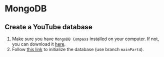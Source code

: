 # MongoDB

## Create a YouTube database
1. Make sure you have `MongoDB Compass` installed on your computer. If not, you can download it [here](https://www.mongodb.com/try/download/compass).
2. Follow [this link](https://github.com/maayanzahavi/WebPart2.git) to initialize the database (use branch `mainPart4`).
